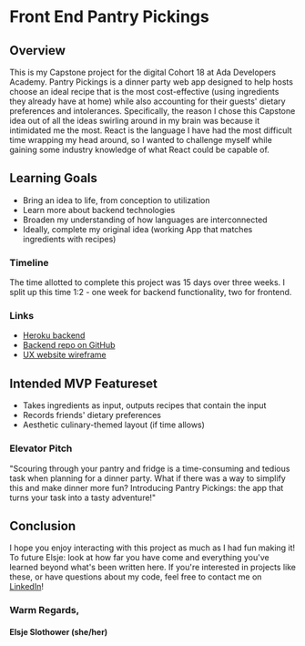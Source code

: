 # Front End Pantry Pickings
## Overview
This is my Capstone project for the digital Cohort 18 at Ada Developers Academy. Pantry Pickings is a dinner party web app designed to help hosts choose an ideal recipe that is the most cost-effective (using ingredients they already have at home) while also accounting for their guests' dietary preferences and intolerances. 
Specifically, the reason I chose this Capstone idea out of all the ideas swirling around in my brain was because it intimidated me the most. React is the language I have had the most difficult time wrapping my head around, so I wanted to challenge myself while gaining some industry knowledge of what React could be capable of.
## Learning Goals
- Bring an idea to life, from conception to utilization
- Learn more about backend technologies
- Broaden my understanding of how languages are interconnected
- Ideally, complete my original idea (working App that matches ingredients with recipes)
### Timeline
The time allotted to complete this project was 15 days over three weeks. I split up this time 1:2 - one week for backend functionality, two for frontend. 
### Links
- [Heroku backend](https://pantry-pickings-back-end.herokuapp.com/)
- [Backend repo on GitHub](https://github.com/elsjeslothower/back-end-pantry-pickings)
- [UX website wireframe](https://www.canva.com/design/DAFW8CmXpBE/pTbGkiEpBRZa7kVETcPCtg/view?utm_content=DAFW8CmXpBE&utm_campaign=designshare&utm_medium=link2&utm_source=sharebutton)
## Intended MVP Featureset
- Takes ingredients as input, outputs recipes that contain the input
- Records friends' dietary preferences
- Aesthetic culinary-themed layout (if time allows)
### Elevator Pitch
"Scouring through your pantry and fridge is a time-consuming and tedious task when planning for a dinner party. What if there was a way to simplify this and make dinner more fun? Introducing Pantry Pickings: the app that turns your task into a tasty adventure!"
## Conclusion
I hope you enjoy interacting with this project as much as I had fun making it! To future Elsje: look at how far you have come and everything you've learned beyond what's been written here. If you're interested in projects like these, or have questions about my code, feel free to contact me on [LinkedIn](https://www.linkedin.com/in/elsje-slothower/)!
### Warm Regards, 
#### Elsje Slothower (she/her)